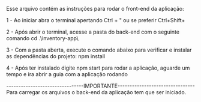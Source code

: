 Esse arquivo contém as instruções para rodar o front-end da aplicação:

1 - Ao iniciar abra o terminal apertando Ctrl + " ou se preferir Ctrl+Shift+

2 - Após abrir o terminal, acesse a pasta do back-end com o seguinte comando cd .\inventory-app\

3 - Com a pasta aberta, execute o comando abaixo para verificar e instalar as dependências do projeto: npm install

4 - Após ter instalado digite npm start para rodar a aplicação, aguarde um tempo e ira abrir a guia com a aplicação rodando

--------------------------------IMPORTANTE--------------------------------
Para carregar os arquivos o back-end da aplicação tem que ser iniciado.